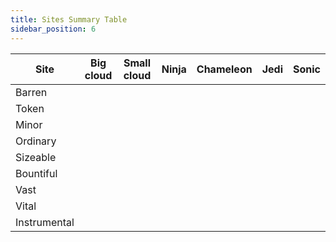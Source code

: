 ```yaml
---
title: Sites Summary Table
sidebar_position: 6
---
```


|       Site    | Big cloud | Small cloud | Ninja | Chameleon | Jedi | Sonic |
|---------------|-----------|-------------|-------|-----------|------|-------|
| Barren        |           |             |       |           |      |       |
| Token         |           |             |       |           |      |       |
| Minor         |           |             |       |           |      |       |
| Ordinary      |           |             |       |           |      |       |
| Sizeable      |           |             |       |           |      |       |
| Bountiful     |           |             |       |           |      |       |
| Vast          |           |             |       |           |      |       |
| Vital         |           |             |       |           |      |       |
| Instrumental  |           |             |       |           |      |       |

